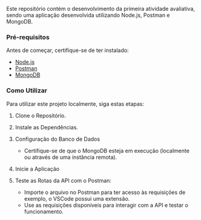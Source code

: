 Este repositório contém o desenvolvimento da primeira atividade avaliativa, sendo uma aplicação desenvolvida utilizando Node.js, 
Postman e MongoDB.

### Pré-requisitos
Antes de começar, certifique-se de ter instalado:

- [Node.js](https://nodejs.org/)
- [Postman](https://www.postman.com/downloads/)
- [MongoDB](https://www.mongodb.com/try/download/community)

### Como Utilizar
Para utilizar este projeto localmente, siga estas etapas:
1. Clone o Repositório.

2. Instale as Dependências.

3. Configuração do Banco de Dados
   - Certifique-se de que o MongoDB esteja em execução (localmente ou através de uma instância remota).

4. Inicie a Aplicação

5. Teste as Rotas da API com o Postman:
   - Importe o arquivo no Postman para ter acesso às requisições de exemplo, o VSCode possui uma extensão.
   - Use as requisições disponíveis para interagir com a API e testar o funcionamento.
